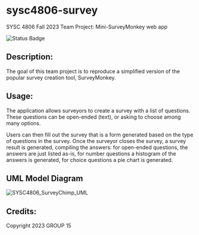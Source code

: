 ﻿# sysc4806-survey

SYSC 4806 Fall 2023 Team Project: Mini-SurveyMonkey web app

![Status Badge](https://github.com/parrottq/sysc4806-survey/actions/workflows/main_mini-survey.yml/badge.svg)

## Description:

The goal of this team project is to reproduce a simplified version of the popular survey creation tool, SurveyMonkey. 


## Usage:

The application allows surveyors to create a survey with a list of questions. These questions can be open-ended (text), or asking to choose among many options.

Users can then fill out the survey that is a form generated based on the type of questions in the survey. Once the surveyor closes the survey, a survey result is generated, compiling the answers: for open-ended questions, the answers are just listed as-is, for number questions a histogram of the answers is generated, for choice questions a pie chart is generated.

## UML Model Diagram

![SYSC4806_SurveyChimp_UML](https://github.com/parrottq/sysc4806-survey/assets/89619482/b7fc60b5-50b5-4435-bcc6-c315e761cdde)


## Credits:

Copyright 2023 GROUP 15

